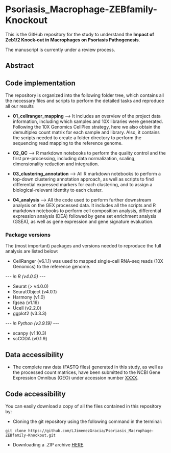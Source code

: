 # Psoriasis_Macrophage-ZEBfamily-Knockout

This is the GitHub repository for the study to understand the **Impact of Zeb1/2 Knock-out in Macrophages on Psoriasis Pathogenesis**.

The manuscript is currently under a review process.

## Abstract


## Code implementation

The repository is organized into the following folder tree, which contains all the necessary files and scripts to perform the detailed tasks and reproduce all our results

* **01_cellranger_mapping** --> It includes an overview of the project data information, including which samples and 10X libraries were generated. Following the 10X Genomics CellPlex strategy, here we also obtain the demultiplex count matrix for each sample and library. Also, it contains the scripts needed to create a folder directory to perform the sequencing read mapping to the reference genome. 

* **02_QC** --> R markdown notebooks to perform the quality control and the first pre-processing, including data normalization, scaling, dimensionality reduction and integration.

* **03_clustering_annotation** --> All R markdown notebooks to perform a top-down clustering annotation approach, as well as scripts to find differential expressed markers for each clustering, and to assign a biological-relevant identity to each cluster.

* **04_analysis** --> All the code used to perform further downstream analysis on the GEX processed data. It includes all the scripts and R markdown notebooks to perform cell composition analysis, differential expression analysis (DEA) followed by gene set enrichment analysis (GSEA), as well as gene expression and gene signature evaluation. 


### Package versions

The (most important) packages and versions needed to reproduce the full analysis are listed below:

* CellRanger (v6.1.1) was used to mapped single-cell RNA-seq reads (10X Genomics) to the reference genome.

*--- in R (v4.0.5) ---*
* Seurat (> v4.0.0)
* SeuratObject (v4.0.1)
* Harmony (v1.0)
* fgsea (v1.16)
* Ucell (v2.2.0)
* ggplot2 (v3.3.3)

*--- in Python (v3.9.19) ---*
* scanpy (v1.10.3)
* scCODA (v0.1.9)

## Data accessibility

* The complete raw data (FASTQ files) generated in this study, as well as the processed count matrices, have been submitted to the NCBI Gene Expression Omnibus (GEO) under accession number [XXXX](XXXX).


## Code accessibility

You can easily download a copy of all the files contained in this repository by:

* Cloning the git repository using the following command in the terminal:

`git clone https://github.com/LJimenezGracia/Psoriasis_Macrophage-ZEBfamily-Knockout.git`

* Downloading a .ZIP archive [HERE](https://github.com/LJimenezGracia/Psoriasis_Macrophage-ZEBfamily-Knockout/archive/refs/heads/main.zip).
